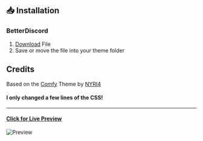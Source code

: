 ## 📥 Installation

### BetterDiscord

1. [Download](https://bambus.me/BetterDiscordStuff/Themes/Squared/Squared.theme.css) File
2. Save or move the file into your theme folder

## Credits

Based on the [Comfy](https://github.com/NYRI4/Comfy) Theme by [NYRI4](https://github.com/NYRI4)
#### I only changed a few lines of the CSS!
---
#### [Click for Live Preview](https://gibbu.github.io/ThemePreview/?file=https://bambus.me/BetterDiscordStuff/Themes/Squared/Squared.theme.css)

![Preview](https://bambus.me/BetterDiscordStuff/Themes/Squared/assets/Preview.png)
